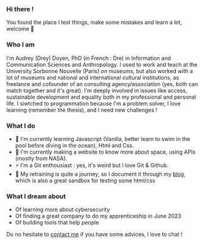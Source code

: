 ### Hi there !

You found the place I test things, make some mistakes and learn a lot, welcome :star2:

### Who I am
I'm Audrey (Drey) Doyen, PhD (in French : Dre) in Information and Communication Sciences and Anthropology. I used to work and teach at the University Sorbonne Nouvelle (Paris) *on* museums, but also worked *with* a lot of museums and national and international cultural institutions, as freelance and cofounder of an consulting agency/association (yes, both can match together and it's great).
I'm deeply involved in issues like access, sustainable development and equality both in my professional and personal life.
I siwtched to programmation because I'm a problem solver, I love learning (remember the thesis), and I need new challenges !

### What I do
- :sunflower: I'm currently learning Javascript (Vanilla, better learn to swim in the pool before diving in the ocean), Html and Css. 
- :rocket: I'm currently making a website to know more about space, using APIs (mostly from NASA).
- ⚡ I'm a Git enthousiast : yes, it's weird but I love Git & Github.
- :book: My retraining is quite a journey, so I document it through my [blog](dre-drey.github.io), which is also a great sandbox for testing some html/css

### What I dream about
- Of learning more about cybersecurity
- Of finding a great company to do my apprenticeship in June 2023
- Of building tools that help people

Do no hesitate to [contact me](mailto:au.doyen@gmail.com) if you have some advices, I love to chat !


<!--
**Dre-Drey/Dre-Drey** is a ✨ _special_ ✨ repository because its `README.md` (this file) appears on your GitHub profile.

Here are some ideas to get you started:

- 🔭 I’m currently working on ...
- 🌱 I’m currently learning ...
- 👯 I’m looking to collaborate on ...
- 🤔 I’m looking for help with ...
- 💬 Ask me about ...
- 📫 How to reach me: ...
- 😄 Pronouns: ...
-  Fun fact: ...
-->
